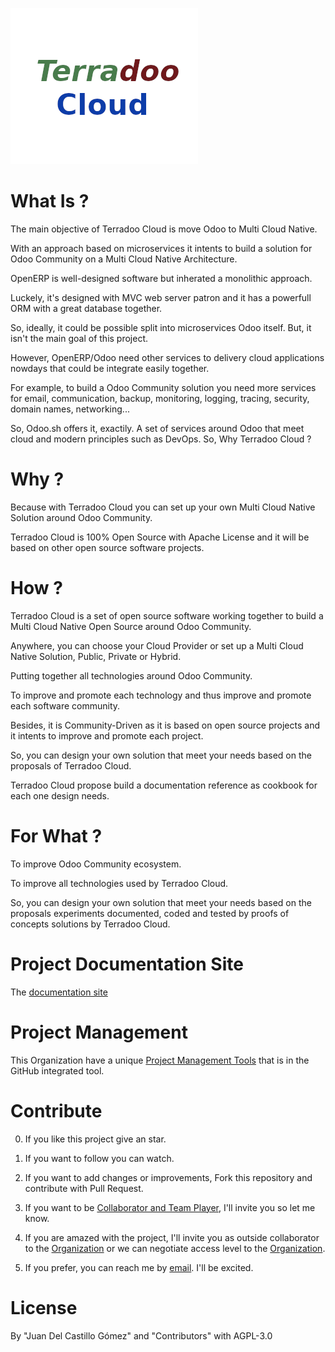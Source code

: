 

 
![Terradoo Cloud](source/_themes/images/TerradooCloud-logo.png)


What Is ?
=========

  The main objective of Terradoo Cloud is move Odoo to Multi Cloud Native.

  With an approach based on microservices it intents to build a solution for Odoo Community on a Multi Cloud Native Architecture.

  OpenERP is well-designed software but inherated a monolithic approach.

  Luckely, it's designed with MVC web server patron and it has a powerfull ORM with a great database together.

  So, ideally, it could be possible split into microservices Odoo itself. But, it isn't the main goal of this project.

  However, OpenERP/Odoo need other services to delivery cloud applications nowdays that could be integrate easily together.

  For example, to build a Odoo Community solution you need more services for email, communication, backup, monitoring, logging, tracing, security,
  domain names, networking...

  So, Odoo.sh offers it, exactily. A set of services around Odoo that meet cloud and modern principles such as DevOps. So, Why Terradoo Cloud ?



Why ?
=====

  Because with Terradoo Cloud you can set up your own Multi Cloud Native Solution around Odoo Community.

  Terradoo Cloud is 100% Open Source with Apache License and it will be based on other open source software projects.


How ?
=====

  Terradoo Cloud is a set of open source software working together to build a Multi Cloud Native Open Source around Odoo Community.

  Anywhere, you can choose your Cloud Provider or set up a Multi Cloud Native Solution, Public, Private or Hybrid.

  Putting together all technologies around Odoo Community.

  To improve and promote each technology and thus improve and promote each software community.

  Besides, it is Community-Driven as it is based on open source projects and it intents to improve and promote each project.

  So, you can design your own solution that meet your needs based on the proposals of Terradoo Cloud.

  Terradoo Cloud propose build a documentation reference as cookbook for each one design needs.


For What ?
==========

  To improve Odoo Community ecosystem.

  To improve all technologies used by Terradoo Cloud.

  So, you can design your own solution that meet your needs based on the proposals experiments documented, coded and tested by proofs of concepts solutions by Terradoo Cloud.


Project Documentation Site
==========================

 The [documentation site](https://documentation.terradoo.cloud/)


Project Management
==================

 This Organization have a unique [Project Management Tools](https://github.com/orgs/TerradooCloud/projects/1) that is in the GitHub integrated tool.


Contribute
==========

  0. If you like this project give an star.

  1. If you want to follow you can watch.

  2. If you want to add changes or improvements, Fork this repository and contribute with Pull Request.

  3. If you want to be [Collaborator and Team Player](https://github.com/orgs/TerradooCloud/teams/terradoo-cloud-team), I'll invite you so let me know.

  4. If you are amazed with the project, I'll invite you as outside collaborator to the [Organization](https://github.com/TerradooCloud) or we can negotiate access level to the [Organization](https://github.com/TerradooCloud).

  5. If you prefer, you can reach me by [email](mailto:contact@terradoo.cloud). I'll be excited.




License
=======

 By "Juan Del Castillo Gómez" and "Contributors" with AGPL-3.0
